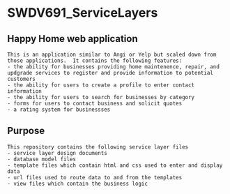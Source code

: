 # SWDV691_ServiceLayers

## Happy Home web application
    This is an application similar to Angi or Yelp but scaled down from those applications.  It contains the following features:
    - the ability for businesses providing home maintenence, repair, and updgrade services to register and provide information to potential customers
    - the ability for users to create a profile to enter contact information
    - the ability for users to search for businesses by category
    - forms for users to contact business and solicit quotes
    - a rating system for businessses

## Purpose
    This repository contains the following service layer files 
    - service layer design documents
    - database model files
    - template files which contain html and css used to enter and display data
    - url files used to route data to and from the templates
    - view files which contain the business logic